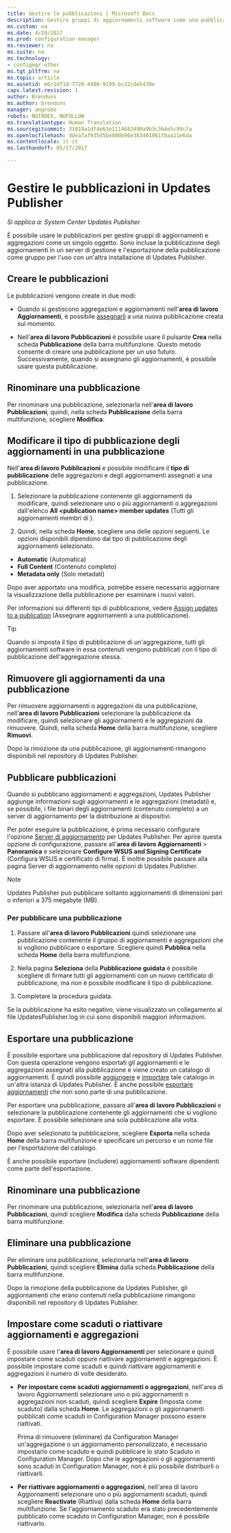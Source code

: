 ```yaml
---
title: Gestire le pubblicazioni | Microsoft Docs
description: Gestire gruppi di aggiornamenti software come una pubblicazione con System Center Updates Publisher
ms.custom: na
ms.date: 4/29/2017
ms.prod: configuration-manager
ms.reviewer: na
ms.suite: na
ms.technology:
- configmgr-other
ms.tgt_pltfrm: na
ms.topic: article
ms.assetid: e6c1df1d-7728-4980-9199-bc32cde5439e
caps.latest.revision: 1
author: Brenduns
ms.author: brenduns
manager: angrobe
robots: NOINDEX, NOFOLLOW
ms.translationtype: Human Translation
ms.sourcegitcommit: 31819a1df4e63e1114682490a9b3c3b4e5c99cfa
ms.openlocfilehash: ddea7af935d5be880b96e383401061f8aa11e6da
ms.contentlocale: it-it
ms.lasthandoff: 05/17/2017

---
```

# <a name="manage-publications-in-updates-publisher"></a>Gestire le pubblicazioni in Updates Publisher

*Si applica a: System Center Updates Publisher*

È possibile usare le pubblicazioni per gestire gruppi di aggiornamenti e aggregazioni come un singolo oggetto. Sono incluse la pubblicazione degli aggiornamenti in un server di gestione e l'esportazione della pubblicazione come gruppo per l'uso con un'altra installazione di Updates Publisher.

## <a name="create-publications"></a>Creare le pubblicazioni
Le pubblicazioni vengono create in due modi:

-   Quando si gestiscono aggregazioni e aggiornamenti nell'**area di lavoro Aggiornamenti**, è possibile [assegnarli](/sccm/sum/tools/manage-updates-with-updates-publisher#assign-updates-and-bundles-to-a-publication) a una nuova pubblicazione creata sul momento.

-   Nell'**area di lavoro Pubblicazioni** è possibile usare il pulsante **Crea** nella scheda **Pubblicazione** della barra multifunzione. Questo metodo consente di creare una pubblicazione per un uso futuro. Successivamente, quando si assegnano gli aggiornamenti, è possibile usare questa pubblicazione.

## <a name="rename-a-publication"></a>Rinominare una pubblicazione
Per rinominare una pubblicazione, selezionarla nell'**area di lavoro Pubblicazioni**, quindi, nella scheda **Pubblicazione** della barra multifunzione, scegliere **Modifica**.

## <a name="change-the-publication-type-of-updates-in-a-publication"></a>Modificare il tipo di pubblicazione degli aggiornamenti in una pubblicazione
Nell'**area di lavoro Pubblicazioni** e possibile modificare il **tipo di pubblicazione** delle aggregazioni e degli aggiornamenti assegnati a una pubblicazione.

1. Selezionare la pubblicazione contenente gli aggiornamenti da modificare, quindi selezionare uno o più aggiornamenti o aggregazioni dall'elenco **All &lt;publication name> member updates** (Tutti gli aggiornamenti membri di <nome pubblicazione>).

2. Quindi, nella scheda **Home**, scegliere una delle opzioni seguenti. Le opzioni disponibili dipendono dal tipo di pubblicazione degli aggiornamenti selezionato.

  -   **Automatic** (Automatica)
  -   **Full Content** (Contenuto completo)
  -   **Metadata only** (Solo metadati)

Dopo aver apportato una modifica, potrebbe essere necessario aggiornare la visualizzazione della pubblicazione per esaminare i nuovi valori.

Per informazioni sui differenti tipi di pubblicazione, vedere [Assign updates to a publication](/sccm/sum/tools/manage-updates-with-updates-publisher#assign-updates-and-bundles-to-a-publication) (Assegnare aggiornamenti a una pubblicazione).

> [!TIP]    
> Quando si imposta il tipo di pubblicazione di un'aggregazione, tutti gli aggiornamenti software in essa contenuti vengono pubblicati con il tipo di pubblicazione dell'aggregazione stessa.

## <a name="remove-updates-from-a-publication"></a>Rimuovere gli aggiornamenti da una pubblicazione
Per rimuovere aggiornamenti o aggregazioni da una pubblicazione, nell'**area di lavoro Pubblicazioni** selezionare la pubblicazione da modificare, quindi selezionare gli aggiornamenti e le aggregazioni da rimuovere. Quindi, nella scheda **Home** della barra multifunzione, scegliere **Rimuovi**.

Dopo la rimozione da una pubblicazione, gli aggiornamenti rimangono disponibili nel repository di Updates Publisher.

## <a name="publish-publications"></a>Pubblicare pubblicazioni
Quando si pubblicano aggiornamenti e aggregazioni, Updates Publisher aggiunge informazioni sugli aggiornamenti e le aggregazioni (metadati) e, se possibile, i file binari degli aggiornamenti (contenuto completo) a un server di aggiornamento per la distribuzione ai dispositivi.

Per poter eseguire la pubblicazione, è prima necessario configurare l'opzione [Server di aggiornamento](/sccm/sum/tools/updates-publisher-options#update-server) per Updates Publisher. Per aprire questa opzione di configurazione, passare all'**area di lavoro Aggiornamenti** &gt; **Panoramica** e selezionare **Configure WSUS and Signing Certificate** (Configura WSUS e certificato di firma). È inoltre possibile passare alla pagina Server di aggiornamento nelle opzioni di Updates Publisher.

> [!NOTE]   
> Updates Publisher può pubblicare soltanto aggiornamenti di dimensioni pari o inferiori a 375 megabyte (MB).

### <a name="to-publish-a-publication"></a>Per pubblicare una pubblicazione

1.  Passare all'**area di lavoro Pubblicazioni** quindi selezionare una pubblicazione contenente il gruppo di aggiornamenti e aggregazioni che si vogliono pubblicare o esportare. Scegliere quindi **Pubblica** nella scheda **Home** della barra multifunzione.

2.  Nella pagina **Seleziona** della **Pubblicazione guidata** è possibile scegliere di firmare tutti gli aggiornamenti con un nuovo certificato di pubblicazione, ma non è possibile modificare il tipo di pubblicazione.

3.  Completare la procedura guidata.

  Se la pubblicazione ha esito negativo, viene visualizzato un collegamento al file UpdatesPublisher.log in cui sono disponibili maggiori informazioni.

## <a name="export-a-publication"></a>Esportare una pubblicazione
È possibile esportare una pubblicazione dal repository di Updates Publisher. Con questa operazione vengono esportati gli aggiornamenti e le aggregazioni assegnati alla pubblicazione e viene creato un catalogo di aggiornamenti. È quindi possibile [aggiungere](/sccm/sum/tools/updates-publisher-catalogs#add-software-update-catalogs) e [importare](/sccm/sum/tools/updates-publisher-catalogs#mport-updates) tale catalogo in un'altra istanza di Updates Publisher. È anche possibile [esportare aggiornamenti](/sccm/sum/tools/manage-updates-with-updates-publisher#export-updates) che non sono parte di una pubblicazione.

Per esportare una pubblicazione, passare all'**area di lavoro Pubblicazioni** e selezionare la pubblicazione contenente gli aggiornamenti che si vogliono esportare. È possibile selezionare una sola pubblicazione alla volta.

Dopo aver selezionato la pubblicazione, scegliere **Esporta** nella scheda **Home** della barra multifunzione e specificare un percorso e un nome file per l'esportazione del catalogo.

È anche possibile esportare (includere) aggiornamenti software dipendenti come parte dell'esportazione.

## <a name="rename-a-publication"></a>Rinominare una pubblicazione
Per rinominare una pubblicazione, selezionarla nell'**area di lavoro Pubblicazioni**, quindi scegliere **Modifica** dalla scheda **Pubblicazione** della barra multifunzione.

## <a name="delete-a-publication"></a>Eliminare una pubblicazione
Per eliminare una pubblicazione, selezionarla nell'**area di lavoro Pubblicazioni**, quindi scegliere **Elimina** dalla scheda **Pubblicazione** della barra multifunzione.

Dopo la rimozione della pubblicazione da Updates Publisher, gli aggiornamenti che erano contenuti nella pubblicazione rimangono disponibili nel repository di Updates Publisher.

## <a name="expire-or-reactivate-updates-and-bundles"></a>Impostare come scaduti o riattivare aggiornamenti e aggregazioni
È possibile usare l'**area di lavoro Aggiornamenti** per selezionare e quindi impostare come scaduti oppure riattivare aggiornamenti e aggregazioni. È possibile impostare come scaduti e quindi riattivare aggiornamenti e aggregazioni il numero di volte desiderato.

-   **Per impostare come scaduti aggiornamenti o aggregazioni**, nell'area di lavoro Aggiornamenti selezionare uno o più aggiornamenti o aggregazioni non scaduti, quindi scegliere **Expire** (Imposta come scaduto) dalla scheda **Home**. Le aggregazioni o gli aggiornamenti pubblicati come scaduti in Configuration Manager possono essere riattivati.

    Prima di rimuovere (eliminare) da Configuration Manager un'aggregazione o un aggiornamento personalizzato, è necessario impostarlo come scaduto e quindi pubblicare lo stato Scaduto in Configuration Manager. Dopo che le aggregazioni o gli aggiornamenti sono scaduti in Configuration Manager, non è più possibile distribuirli o riattivarli.

-   **Per riattivare aggiornamenti o aggregazioni**, nell'area di lavoro Aggiornamenti selezionare uno o più aggiornamenti scaduti, quindi scegliere **Reactivate** (Riattiva) dalla scheda **Home** della barra multifunzione. Se l'aggiornamento scaduto era stato precedentemente pubblicato come scaduto in Configuration Manager, non è possibile riattivarlo.

